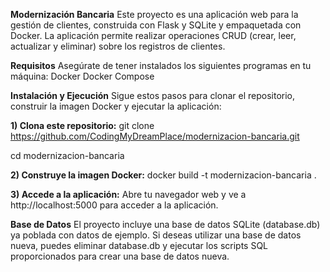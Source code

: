 **Modernización Bancaria**
Este proyecto es una aplicación web para la gestión de clientes, construida con Flask y SQLite y empaquetada con Docker. La aplicación permite realizar operaciones CRUD (crear, leer, actualizar y eliminar) sobre los registros de clientes.

**Requisitos**
Asegúrate de tener instalados los siguientes programas en tu máquina:
Docker
Docker Compose

**Instalación y Ejecución**
Sigue estos pasos para clonar el repositorio, construir la imagen Docker y ejecutar la aplicación:

**1) Clona este repositorio:**
git clone https://github.com/CodingMyDreamPlace/modernizacion-bancaria.git


cd modernizacion-bancaria

**2) Construye la imagen Docker:**
docker build -t modernizacion-bancaria .

**3) Accede a la aplicación:**
Abre tu navegador web y ve a http://localhost:5000 para acceder a la aplicación.

**Base de Datos**
El proyecto incluye una base de datos SQLite (database.db) ya poblada con datos de ejemplo. Si deseas utilizar una base de datos nueva, puedes eliminar database.db y ejecutar los scripts SQL proporcionados para crear una base de datos nueva.
